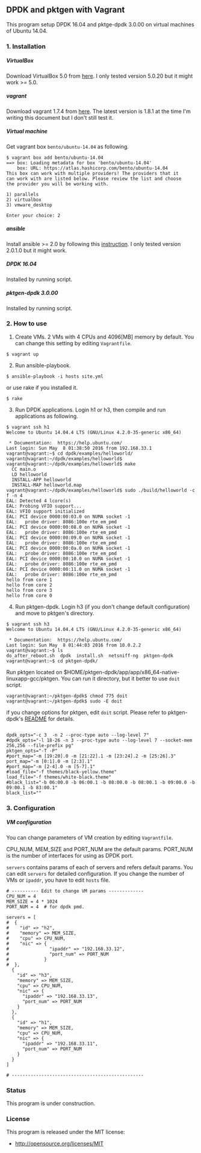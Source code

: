 ## DPDK and pktgen with Vagrant

This program setup DPDK 16.04 and pktge-dpdk 3.0.00 on virtual machines of Ubuntu 14.04.

### 1. Installation

##### VirtualBox
Download VirtualBox 5.0 from [here](https://www.virtualbox.org/). I only tested version 5.0.20 but it might work >= 5.0.

##### vagrant
Download vagrant 1.7.4 from [here](https://www.vagrantup.com/). The latest version is 1.8.1 at the time I'm writing this document but I don't still test it.

##### Virtual machine
Get vagrant box `bento/ubuntu-14.04` as following.

```
$ vagrant box add bento/ubuntu-14.04
==> box: Loading metadata for box 'bento/ubuntu-14.04'
    box: URL: https://atlas.hashicorp.com/bento/ubuntu-14.04
This box can work with multiple providers! The providers that it
can work with are listed below. Please review the list and choose
the provider you will be working with.

1) parallels
2) virtualbox
3) vmware_desktop

Enter your choice: 2
```

##### ansible
Install ansible  >= 2.0 by following this [instruction](http://docs.ansible.com/ansible/intro_installation.html#installation).
I only tested version 2.0.1.0 but it might work.

##### DPDK 16.04
Installed by running script.

##### pktgen-dpdk 3.0.00
Installed by running script.

### 2. How to use

1. Create VMs. 2 VMs with 4 CPUs and 4096[MB] memory by default. You can change this setting by editing `Vagrantfile`.
```
$ vagrant up
```

2. Run ansible-playbook.
```
$ ansible-playbook -i hosts site.yml
```
or use rake if you installed it.
```
$ rake
```

3. Run DPDK applications.
Login h1 or h3, then compile and run applications as following.
```
$ vagrant ssh h1
Welcome to Ubuntu 14.04.4 LTS (GNU/Linux 4.2.0-35-generic x86_64)

 * Documentation:  https://help.ubuntu.com/
Last login: Sun May  8 01:38:50 2016 from 192.168.33.1
vagrant@vagrant:~$ cd dpdk/examples/helloworld/
vagrant@vagrant:~/dpdk/examples/helloworld$
vagrant@vagrant:~/dpdk/examples/helloworld$ make
  CC main.o
  LD helloworld
  INSTALL-APP helloworld
  INSTALL-MAP helloworld.map
vagrant@vagrant:~/dpdk/examples/helloworld$ sudo ./build/helloworld -c f -n 4
EAL: Detected 4 lcore(s)
EAL: Probing VFIO support...
EAL: VFIO support initialized
EAL: PCI device 0000:00:03.0 on NUMA socket -1
EAL:   probe driver: 8086:100e rte_em_pmd
EAL: PCI device 0000:00:08.0 on NUMA socket -1
EAL:   probe driver: 8086:100e rte_em_pmd
EAL: PCI device 0000:00:09.0 on NUMA socket -1
EAL:   probe driver: 8086:100e rte_em_pmd
EAL: PCI device 0000:00:0a.0 on NUMA socket -1
EAL:   probe driver: 8086:100e rte_em_pmd
EAL: PCI device 0000:00:10.0 on NUMA socket -1
EAL:   probe driver: 8086:100e rte_em_pmd
EAL: PCI device 0000:00:11.0 on NUMA socket -1
EAL:   probe driver: 8086:100e rte_em_pmd
hello from core 1
hello from core 2
hello from core 3
hello from core 0

```

4. Run pktgen-dpdk.
Login h3 (if you don't change default configuration) and move to pktgen's directory.
```
$ vagrant ssh h3
Welcome to Ubuntu 14.04.4 LTS (GNU/Linux 4.2.0-35-generic x86_64)

 * Documentation:  https://help.ubuntu.com/
Last login: Sun May  8 01:44:03 2016 from 10.0.2.2
vagrant@vagrant:~$ ls
do_after_reboot.sh  dpdk  install.sh  netsniff-ng  pktgen-dpdk
vagrant@vagrant:~$ cd pktgen-dpdk/
```

Run pktgen located on $HOME/pktgen-dpdk/app/app/x86_64-native-linuxapp-gcc/pktgen.
You can run it directory, but it better to use `doit` script.
```
vagrant@vagrant:~/pktgen-dpdk$ chmod 775 doit
vagrant@vagrant:~/pktgen-dpdk$ sudo -E doit
```

if you change options for pktgen, edit `doit` script. Please refer to pktgen-dpdk's [README](http://dpdk.org/browse/apps/pktgen-dpdk/tree/README.md) for details.
```

dpdk_opts="-c 3  -n 2 --proc-type auto --log-level 7"
#dpdk_opts="-l 18-26 -n 3 --proc-type auto --log-level 7 --socket-mem 256,256 --file-prefix pg"
pktgen_opts="-T -P"
#port_map="-m [19:20].0 -m [21:22].1 -m [23:24].2 -m [25:26].3"
port_map="-m [0:1].0 -m [2:3].1"
#port_map="-m [2-4].0 -m [5-7].1"
#load_file="-f themes/black-yellow.theme"
load_file="-f themes/white-black.theme"
#black_list="-b 06:00.0 -b 06:00.1 -b 08:00.0 -b 08:00.1 -b 09:00.0 -b 09:00.1 -b 83:00.1"
black_list=""

```

### 3. Configuration

##### VM configuration
You can change parameters of VM creation by editing `Vagrantfile`.

CPU_NUM, MEM_SIZE and PORT_NUM are the default params. PORT_NUM is the number of interfaces for using as DPDK port.

`servers` contains params of each of servers and refers default params.
You can edit `servers` for detailed configuration.
If you change the number of VMs or `ipaddr`, you have to edit `hosts` file.
```
# ---------- Edit to change VM params -------------
CPU_NUM = 4
MEM_SIZE = 4 * 1024
PORT_NUM = 4  # for dpdk pmd.

servers = [
#  {
#    "id" => "h2",
#    "memory" => MEM_SIZE,
#    "cpu" => CPU_NUM,
#    "nic" => {
#               "ipaddr" => "192.168.33.12",
#               "port_num" => PORT_NUM
#             }
#  },
  {
    "id" => "h3",
    "memory" => MEM_SIZE,
    "cpu" => CPU_NUM,
    "nic" => {
      "ipaddr" => "192.168.33.13",
      "port_num" => PORT_NUM
    }
  },
  {
    "id" => "h1",
    "memory" => MEM_SIZE,
    "cpu" => CPU_NUM,
    "nic" => {
      "ipaddr" => "192.168.33.11",
      "port_num" => PORT_NUM
    }
  }
]

# -------------------------------------------------

```

### Status
This program is under construction.

### License
This program is released under the MIT license:
- http://opensource.org/licenses/MIT
